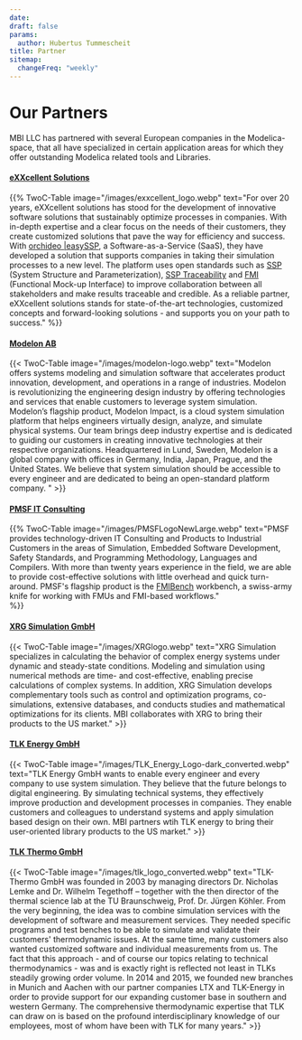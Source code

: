 ```yaml
---
date:
draft: false
params:
  author: Hubertus Tummescheit
title: Partner
sitemap:
  changeFreq: "weekly"
---
```


# Our Partners

MBI LLC has partnered with several European companies in the Modelica-space, that all have specialized in certain application areas for which they offer outstanding Modelica related tools and Libraries. 

#### [eXXcellent Solutions](https://www.exxcellent.de/)

 {{% TwoC-Table image="/images/exxcellent_logo.webp" text="For over 20 years, eXXcellent solutions has stood for the development of innovative software solutions that sustainably optimize processes in companies. With in-depth expertise and a clear focus on the needs of their customers, they create customized solutions that pave the way for efficiency and success. With [orchideo |easySSP](https://www.easy-ssp.com/), a Software-as-a-Service (SaaS), they have developed a solution that supports companies in taking their simulation processes to a new level. The platform uses open standards such as [SSP](https://ssp-standard.org/) (System Structure and Parameterization), [SSP Traceability](https://www.prostep.org/en/medialibrary/fact-sheets/ssp-traceability-specification) and [FMI](https://fmi-standard.org/) (Functional Mock-up Interface) to improve collaboration between all stakeholders and make results traceable and credible. As a reliable partner, eXXcellent solutions stands for state-of-the-art technologies, customized concepts and forward-looking solutions - and supports you on your path to success."
 %}}


#### [Modelon AB](modelon)
 {{< TwoC-Table image="/images/modelon-logo.webp" text="Modelon offers systems modeling and simulation software that accelerates product innovation, development, and operations in a range of industries. Modelon is revolutionizing the engineering design industry by offering technologies and services that enable customers to leverage system simulation. Modelon’s flagship product, Modelon Impact, is a cloud system simulation platform that helps engineers virtually design, analyze, and simulate physical systems. Our team brings deep industry expertise and is dedicated to guiding our customers in creating innovative technologies at their respective organizations. Headquartered in Lund, Sweden, Modelon is a global company with offices in Germany, India, Japan, Prague, and the United States. We believe that system simulation should be accessible to every engineer and are dedicated to being an open-standard platform company.  " >}} 
 
#### [PMSF IT Consulting](https://pmsf.eu) 
 {{% TwoC-Table image="/images/PMSFLogoNewLarge.webp" text="PMSF provides technology-driven IT Consulting and Products to Industrial Customers in the areas of Simulation, Embedded Software Development, Safety Standards, and Programming Methodology, Languages and Compilers. With more than twenty years experience in the field, we are able to provide cost-effective solutions with little overhead and quick turn-around. PMSF's flagship product is the [FMIBench](https://modelbased.cloud/tools/fmi/) workbench, a swiss-army knife for working with FMUs and FMI-based workflows."  
 %}}

#### [XRG Simulation GmbH](xrg)
 {{< TwoC-Table image="/images/XRGlogo.webp" text="XRG Simulation specializes in calculating the behavior of complex energy systems under dynamic and steady-state conditions. Modeling and simulation using numerical methods are time- and cost-effective, enabling precise calculations of complex systems. In addition, XRG Simulation develops complementary tools such as control and optimization programs, co-simulations, extensive databases, and conducts studies and mathematical optimizations for its clients. MBI collaborates with XRG to bring their products to the US market." >}} 

<!-- {{< figure src="/images/XRGlogo.webp" width="120" alt="XRG logo" class="left" align="left">}} -->


#### [TLK Energy GmbH](tlke)

 {{< TwoC-Table image="/images/TLK_Energy_Logo-dark_converted.webp" text="TLK Energy GmbH wants to enable every engineer and every company to use system simulation. They  believe that the future belongs to digital engineering. By simulating technical systems, they effectively improve production and development processes in companies. They enable customers and colleagues to understand systems and apply simulation based design on their own. MBI partners wtih TLK energy to bring their user-oriented library products to the US market." >}} 

#### [TLK Thermo GmbH](tlkt)

 {{< TwoC-Table image="/images/tlk_logo_converted.webp" text="TLK-Thermo GmbH was founded in 2003 by managing directors Dr. Nicholas Lemke and Dr. Wilhelm Tegethoff – together with the then director of the thermal science lab at the TU Braunschweig, Prof. Dr. Jürgen Köhler. From the very beginning, the idea was to combine simulation services with the development of software and measurement services. They needed specific programs and test benches to be able to simulate and validate their customers' thermodynamic issues. At the same time, many customers also wanted customized software and individual measurements from us. The fact that this approach - and of course our topics relating to technical thermodynamics - was and is exactly right is reflected not least in TLKs steadily growing order volume. In 2014 and 2015, we founded new branches in Munich and Aachen with our partner companies LTX and TLK-Energy in order to provide support for our expanding customer base in southern and western Germany. The comprehensive thermodynamic expertise that TLK can draw on is based on the profound interdisciplinary knowledge of our employees, most of whom have been with TLK for many years." >}} 



